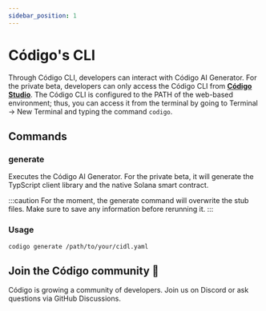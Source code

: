 ```yaml
---
sidebar_position: 1
---
```


# Código's CLI

Through Código CLI, developers can interact with Código AI Generator. For the private beta, developers can only access the Código CLI from **[Código Studio](https://studio.codigo.ai)**. The Código CLI is configured to the PATH of the web-based environment; thus, you can access it from the terminal by going to Terminal -> New Terminal and typing the command `codigo`.

## Commands

### generate
Executes the Código AI Generator. For the private beta, it will generate the TypScript client library and the native Solana smart contract.

:::caution
For the moment, the generate command will overwrite the stub files. Make sure to save any information before rerunning it.
:::

### Usage
```
codigo generate /path/to/your/cidl.yaml
```

## Join the Código community 💚
Código is growing a community of developers. Join us on Discord or ask questions via GitHub Discussions.

